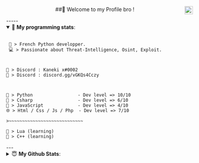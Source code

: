 <a href="https://discord.gg/QB628am" target="_blank" rel="nofollow"><img align="right" alt="NTZ Server" width="22px" src="https://www.jing.fm/clipimg/full/243-2438094_discord-svg-chat-transparent-background-discord-logo-transparent.png" /></a>
---  
<p align="center">
 ##👋 Welcome to my Profile bro !
</p>
-----  
<details open> 
 <summary>🤖 <b>My programming stats</b>: </summary>
<br>

<!--START_SECTION:waka-->
```diff
 🚀 > French Python developper.
 💻 > Passionate about Threat-Intelligence, Osint, Exploit.
```
#
```
🤝 > Discord : Kaneki x#0002
📌 > Discord : discord.gg/vGKQs4Cczy
```
#
```
🐍 > Python                 - Dev level => 10/10
🌌 > Csharp                 - Dev level => 6/10
🌟 > JavaScript             - Dev level => 4/10
🌐 > Html / Css / Js / Php  - Dev level => 7/10

>~~~~~~~~~~~~~~~~~~~~~~~~~~~~

🔸 > Lua (learning)
🔸 > C++ (learning)
```

<!--END_SECTION:waka-->
</details>
---
<details>
 <summary> 😇 <b>My Github Stats</b>: </summary>
<br>
<p align = "center">
  <img src = "https://github-readme-stats.vercel.app/api?username=NAOYY&show_icons=true&theme=tokyonight&line_height=27">
  <img src = "https://github-readme-stats.vercel.app/api/top-langs/?username=NAOYY&hide=css,java,html&theme=tokyonight">
</p>
</details>
